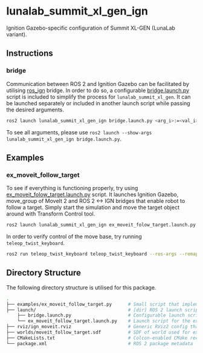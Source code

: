 # lunalab_summit_xl_gen_ign

Ignition Gazebo-specific configuration of Summit XL-GEN (LunaLab variant).

## Instructions

### bridge

Communication between ROS 2 and Ignition Gazebo can be facilitated by utilising [ros_ign](https://github.com/ignitionrobotics/ros_ign/tree/ros2) bridge. In order to do so, a configurable [bridge.launch.py](./launch/bridge.launch.py) script is included to simplify the process for `lunalab_summit_xl_gen`. It can be launched separately or included in another launch script while passing the desired arguments.

```bash
ros2 launch lunalab_summit_xl_gen_ign bridge.launch.py <arg_i>:=<val_i>
```

To see all arguments, please use `ros2 launch --show-args lunalab_summit_xl_gen_ign bridge.launch.py`.

## Examples

### ex_moveit_follow_target

To see if everything is functioning properly, try using [ex_moveit_folow_target.launch.py](./launch/ex_moveit_folow_target.launch.py) script. It launches Ignition Gazebo, move_group of MoveIt 2 and ROS 2 \<-> IGN bridges that enable robot to follow a target. Simply start the simulation and move the target object around with Transform Control tool.

```bash
ros2 launch lunalab_summit_xl_gen_ign ex_moveit_folow_target.launch.py
```

In order to verify control of the move base, try running `teleop_twist_keyboard`.

```bash
ros2 run teleop_twist_keyboard teleop_twist_keyboard --ros-args --remap /cmd_vel:=/lunalab_summit_xl_gen/cmd_vel
```

## Directory Structure

The following directory structure is utilised for this package.

```bash
.
├── examples/ex_moveit_follow_target.py      # Small script that implements functionality for ex_moveit_follow_target example
├── launch/                                  # [dir] ROS 2 launch scripts
    ├── bridge.launch.py                     # Configurable launch script for bridging communication between ROS 2 and Ignition
    └── ex_moveit_follow_target.launch.py    # Launch script for the ex_moveit_follow_target example
├── rviz/ign_moveit.rviz                     # Generic RViz2 config that includes tf2 visualisation and MoveIt 2 planning
├── worlds/moveit_follow_target.sdf          # SDF of world used for ex_moveit_follow_target example
├── CMakeLists.txt                           # Colcon-enabled CMake recipe
└── package.xml                              # ROS 2 package metadata
```
